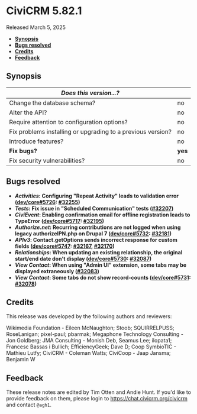 # CiviCRM 5.82.1

Released March 5, 2025

- **[Synopsis](#synopsis)**
- **[Bugs resolved](#bugs)**
- **[Credits](#credits)**
- **[Feedback](#feedback)**

## <a name="synopsis"></a>Synopsis

| *Does this version...?*                                         |          |
| --------------------------------------------------------------- | -------- |
| Change the database schema?                                     | no       |
| Alter the API?                                                  | no       |
| Require attention to configuration options?                     | no       |
| Fix problems installing or upgrading to a previous version?     | no       |
| Introduce features?                                             | no       |
| **Fix bugs?**                                                   | **yes**  |
| Fix security vulnerabilities?                                   | no       |

## <a name="bugs"></a>Bugs resolved

* **_Activities_: Configuring "Repeat Activity" leads to validation error ([dev/core#5726](https://lab.civicrm.org/dev/core/-/issues/5726): [#32255](https://github.com/civicrm/civicrm-core/pull/32255))**
* **_Tests_: Fix issue in "Scheduled Communication" tests ([#32207](https://github.com/civicrm/civicrm-core/pull/32207))**
* **_CiviEvent_: Enabling confirmation email for offline registration leads to TypeError ([dev/core#5717](https://lab.civicrm.org/dev/core/-/issues/5717): [#32195](https://github.com/civicrm/civicrm-core/pull/32195))**
* **_Authorize.net_: Recurring contributions are not logged when using legacy authorizeIPN.php on Drupal 7 ([dev/core#5732](https://lab.civicrm.org/dev/core/-/issues/5732): [#32181](https://github.com/civicrm/civicrm-core/pull/32181))**
* **_APIv3_: Contact.getOptions sends incorrect response for custom fields ([dev/core#5747](https://lab.civicrm.org/dev/core/-/issues/5747): [#32167](https://github.com/civicrm/civicrm-core/pull/32167), [#32170](https://github.com/civicrm/civicrm-core/pull/32170))**
* **_Relationships_: When updating an existing relationship, the original start/end date don't display ([dev/core#5730](https://lab.civicrm.org/dev/core/-/issues/5730): [#32087](https://github.com/civicrm/civicrm-core/pull/32087))**
* **_View Contact_: When using "Admin UI" extension, some tabs may be displayed extraneously ([#32083](https://github.com/civicrm/civicrm-core/pull/32083))**
* **_View Contact_: Some tabs do not show record-counts ([dev/core#5731](https://lab.civicrm.org/dev/core/-/issues/5731): [#32078](https://github.com/civicrm/civicrm-core/pull/32078))**

## <a name="credits"></a>Credits

This release was developed by the following authors and reviewers:

Wikimedia Foundation - Eileen McNaughton; Stoob; SQUIRRELPUSS; RoseLanigan; pixel-paul;
pbarmak; Megaphone Technology Consulting - Jon Goldberg; JMA Consulting - Monish Deb,
Seamus Lee; ilopata1; Francesc Bassas i Bullich; EfficiencyGeek; Dave D; Coop SymbioTIC -
Mathieu Lutfy; CiviCRM - Coleman Watts; CiviCoop - Jaap Jansma; Benjamin W

## <a name="feedback"></a>Feedback

These release notes are edited by Tim Otten and Andie Hunt.  If you'd like to
provide feedback on them, please login to https://chat.civicrm.org/civicrm and
contact `@agh1`.
